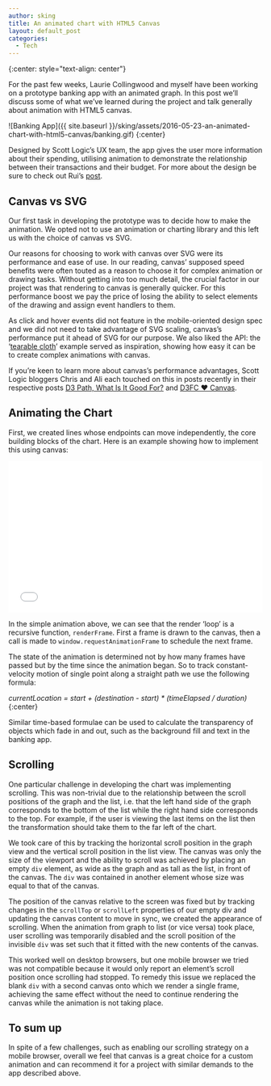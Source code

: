```yaml
---
author: sking
title: An animated chart with HTML5 Canvas
layout: default_post
categories:
  - Tech
---
```

{:center: style="text-align: center"}

For the past few weeks, Laurie Collingwood and myself have been working on a prototype banking app with an animated graph. In this post we’ll discuss some of what we’ve learned during the project and talk generally about animation with HTML5 canvas.  

![Banking App]({{ site.baseurl }}/sking/assets/2016-05-23-an-animated-chart-with-html5-canvas/banking.gif)
{:center}

Designed by Scott Logic’s UX team, the app gives the user more information about their spending, utilising animation to demonstrate the relationship between their transactions and their budget.
For more about the design be sure to check out Rui’s [post](http://blog.scottlogic.com/2016/05/20/experiment-with-animation-and-ui.html).

## Canvas vs SVG
Our first task in developing the prototype was to decide how to make the animation. We opted not to use an animation or charting library and this left us with the choice of canvas vs SVG.

Our reasons for choosing to work with canvas over SVG were its performance and ease of use. In our reading, canvas’ supposed speed benefits were often touted as a reason to choose it for complex animation or drawing tasks. Without getting into too much detail, the crucial factor in our project was that rendering to canvas is generally quicker. For this performance boost we pay the price of losing the ability to select elements of the drawing and assign event handlers to them.

As click and hover events did not feature in the mobile-oriented design spec and we did not need to take advantage of SVG scaling, canvas’s performance put it ahead of SVG for our purpose. We also liked the API: the ‘[tearable cloth](https://codepen.io/dissimulate/pen/KrAwx/)’ example served as inspiration, showing how easy it can be to create complex animations with canvas.

If you’re keen to learn more about canvas’s performance advantages, Scott Logic bloggers Chris and Ali each touched on this in posts recently in their respective posts [D3 Path, What Is It Good For?](http://blog.scottlogic.com/2016/03/10/d3-path-what-is-it-good-for.html) and [D3FC ❤ Canvas](http://blog.scottlogic.com/2016/03/18/d3fc-love-canvas.html).

## Animating the Chart      

First, we created lines whose endpoints can move independently, the core building blocks of the chart. Here is an example showing how to implement this using canvas:

<iframe width="100%" height="300" src="//jsfiddle.net/lcollingwood/nznwb7f2/14/embedded/" allowfullscreen="allowfullscreen" frameborder="0"></iframe>                 

In the simple animation above, we can see that the render ‘loop’ is a recursive function, `renderFrame`. First a frame is drawn to the canvas, then a call is made to  `window.requestAnimationFrame` to schedule the next frame.

The state of the animation is determined not by how many frames have passed but by the time since the animation began. So to track constant-velocity motion of single point along a straight path we use the following formula:

*currentLocation = start + (destination - start) * (timeElapsed / duration)*
{:center}

Similar time-based formulae can be used to calculate the transparency of objects which fade in and out, such as the background fill and text in the banking app.

## Scrolling
One particular challenge in developing the chart was implementing scrolling. This was non-trivial due to the relationship between the scroll positions of the graph and the list, i.e. that the left hand side of the graph corresponds to the bottom of the list while the right hand side corresponds to the top. For example, if the user is viewing the last items on the list then the transformation should take them to the far left of the chart.

We took care of this by tracking the horizontal scroll position in the graph view and the vertical scroll position in the list view. The canvas was only the size of the viewport and the ability to scroll was achieved by placing an empty `div` element, as wide as the graph and as tall as the list, in front of the canvas. The `div` was contained in another element whose size was equal to that of the canvas.

The position of the canvas relative to the screen was fixed but by tracking changes in the `scrollTop` or `scrollLeft` properties of our empty div and updating the canvas content to move in sync, we created the appearance of scrolling. When the animation from graph to list (or vice versa) took place, user scrolling was temporarily disabled and the scroll position of the invisible `div` was set such that it fitted with the new contents of the canvas.

This worked well on desktop browsers, but one mobile browser we tried was not compatible because it would only report an element’s scroll position once scrolling had stopped. To remedy this issue we replaced the blank `div` with a second canvas onto which we render a single frame, achieving the same effect without the need to continue rendering the canvas while the animation is not taking place.

## To sum up
In spite of a few challenges, such as enabling our scrolling strategy on a mobile browser, overall we feel that canvas is a great choice for a custom animation and can recommend it for a project with similar demands to the app described above.
